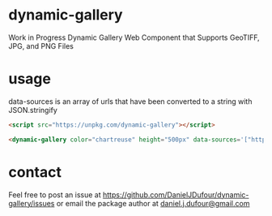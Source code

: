 # dynamic-gallery
Work in Progress Dynamic Gallery Web Component that Supports GeoTIFF, JPG, and PNG Files

# usage
data-sources is an array of urls that have been converted to a string with JSON.stringify
```html
<script src="https://unpkg.com/dynamic-gallery"></script>

<dynamic-gallery color="chartreuse" height="500px" data-sources='["https://fake.image.path/image.jpg","https://fake.image.path/image2.jpg"]'></dynamic-gallery>
```

# contact
Feel free to post an issue at https://github.com/DanielJDufour/dynamic-gallery/issues or email the package author at daniel.j.dufour@gmail.com

